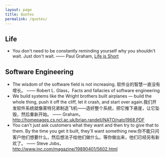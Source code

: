 ```yaml
---
layout: page
title: Quotes
permalink: /quotes/
---
```


## Life


* You don't need to be constantly reminding yourself why you shouldn't wait. Just don't wait.
—— Paul Graham, [Life is Short](http://paulgraham.com/vb.html)

## Software Engineering

* The wisdom of the software field is not increasing.
软件业的智慧一直没有增长。
—— Robert L. Glass，Facts and fallacies of software engineering
* We build systems like the Wright brothers built airplanes — build the whole thing, push it off the cliff, let it crash, and start over again.我们开发软件系统就像莱特兄弟制造飞机——造好整个系统，把它推下悬崖，让它坠毁，然后重新开始。
—— Graham， <http://homepages.cs.ncl.ac.uk/brian.randell/NATO/nato1968.PDF>
* You can't just ask customers what they want and then try to give that to them. By the time you get it built, they'll want something new.你不能只问客户他们想要什么，然后想法子给他们做什么。等你做出来，他们已经另有新欢了。
—— Steve Jobs，<http://www.inc.com/magazine/19890401/5602.html>